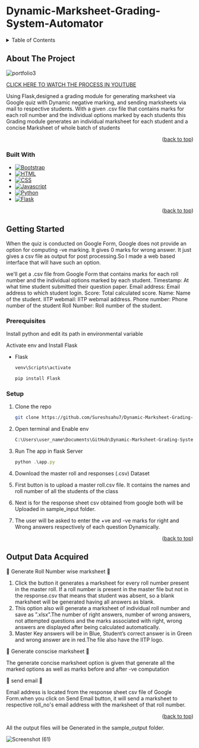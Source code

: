 # Dynamic-Marksheet-Grading-System-Automator
<!-- TABLE OF CONTENTS -->
<details>
  <summary>Table of Contents</summary>
  <ol>
    <li>
      <a href="#about-the-project">About The Project</a>
      <ul>
        <li><a href="#built-with">Built With</a></li>
      </ul>
    </li>
    <li>
      <a href="#getting-started">Getting Started</a>
      <ul>
        <li><a href="#prerequisites">Prerequisites</a></li>
        <li><a href="#run">Run</a></li>
      </ul>
    </li>
    <li><a href="#Output-Data-Acquired">Output Data Acquired</a></li>
   
  </ol>
</details>

<!-- ABOUT THE PROJECT -->
## About The Project

![portfolio3](https://user-images.githubusercontent.com/85033183/187027874-7b526d1a-02e3-4351-97fc-05e2846fe9b6.png)


 [CLICK HERE TO WATCH THE PROCESS IN YOUTUBE]( https://www.youtube.com/watch?v=wYvzRWSkY_s)
 

Using Flask,designed a grading module for generating marksheet via Google quiz with Dynamic negative marking, and sending marksheets via mail to respective students.
With a given .csv file that contains marks for each roll number and the individual options marked by each students  this  Grading module generates
an individual marksheet for each student and a concise Marksheet of whole batch of students 

<p align="right">(<a href="#readme-top">back to top</a>)</p>

### Built With

* [![Bootstrap][Bootstrap.com]][Bootstrap-url]
* [![HTML][html.com]][html-url]
* [![CSS][css.com]][css-url]
* [![Javascript][Js.com]][Js-url]
* [![Python][python.com]][python-url]
* [![Flask][flask.com]][flask-url]


<p align="right">(<a href="#readme-top">back to top</a>)</p>

 
 <!-- GETTING STARTED -->
## Getting Started
  When the quiz is conducted on Google Form, Google does not provide an option for computing -ve marking. It gives 0
marks for wrong answer. It just gives a csv file as output for post processing.So I made a web
based interface that will have such an option.

we'll get a .csv file from Google Form that contains marks for each roll number and the individual options marked by each student.
Timestamp: At what time student submitted their question paper.
Email address: Email address to which student login.
Score: Total calculated score.
Name: Name of the student.
IITP webmail: IITP webmail address.
Phone number: Phone number of the student
Roll Number: Roll number of the student.

### Prerequisites

Install python and edit its path in environmental variable

Activate env and Install Flask
* Flask
  ```sh
  venv\Scripts\activate
  ```
  ```sh
  pip install Flask
  ```
  

### Setup

1. Clone the repo
   ```sh
   git clone https://github.com/Sureshsahu7/Dynamic-Marksheet-Grading-System-Automator.git
   ```
2. Open terminal and Enable env
   ```sh
   C:\Users\user_name\Documents\GitHub\Dynamic-Marksheet-Grading-System-Automator/env/scripts/Activate.ps1
   ```
3. Run The  app in flask Server
   ```js
   python .\app.py
   ```
4. Download the master roll and responses (.csv) Dataset

5. First button is to upload a master roll.csv file. It contains the names and roll number of all the students of the class 

6. Next is for the response sheet csv obtained from google both will be Uploaded in sample_input folder.

6. The user will be asked to enter the +ve and -ve marks for right and Wrong answers respectively of each question Dynamically.

<p align="right">(<a href="#readme-top">back to top</a>)</p>

<!-- USAGE EXAMPLES -->

## Output Data Acquired

   🔳 Generate Roll Number wise marksheet 🔳 

1. Click the button it generates a marksheet for every roll number present in the master roll. If a roll number is present in the master file but not in the response.csv that means that student was absent, so a blank marksheet will be generated having all answers as blank.
2. This option also will generate a marksheet of individual roll number and save as ”.xlsx”.The number of right answers, number of wrong answers, not attempted questions and the marks associated with right, wrong answers are displayed after being calculated automatically.
3. Master Key answers will be in Blue, Student’s correct answer is in Green and wrong answer are in red.The file also have the IITP logo.

  🔳 Generate conscise marksheet 🔳 

The generate concise marksheet option is given that generate all the marked options as well as marks before and after -ve computation

  🔳 send email 🔳 
  
 Email address is located from the response sheet csv file of Google Form.when you click on Send Email button, it will send a marksheet to respective roll_no's email
 address with the marksheet of that roll number.
<p align="right">(<a href="#readme-top">back to top</a>)</p>

All the output files will be Generated in the sample_output folder.

![Screenshot (61)](https://user-images.githubusercontent.com/85033183/187036014-38570bc5-760c-45fc-9431-d901fdb94f32.png)






<!-- MARKDOWN LINKS & IMAGES -->
<!-- https://www.markdownguide.org/basic-syntax/#reference-style-links -->
[contributors-shield]: https://img.shields.io/github/contributors/github_username/repo_name.svg?style=for-the-badge
[contributors-url]: https://github.com/github_username/repo_name/graphs/contributors

[Bootstrap.com]: https://img.shields.io/badge/Bootstrap-563D7C?style=for-the-badge&logo=bootstrap&logoColor=white
[Bootstrap-url]: https://getbootstrap.com
[css.com]:https://img.shields.io/badge/CSS-239120?&style=for-the-badge&logo=css3&logoColor=white
[css-url]: https://css.com
[html.com]: https://img.shields.io/badge/HTML5-E34F26?style=for-the-badge&logo=html5&logoColor=white
[html-url]:	https://html.com
[Js.com]: https://img.shields.io/badge/JavaScript-F7DF1E?style=for-the-badge&logo=javascript&logoColor=black
[Js-url]: https://javascript.com
[python.com]: https://img.shields.io/badge/Python-14354C?style=for-the-badge&logo=python&logoColor=white
[python-url]: https://python.com
[flask.com]: https://img.shields.io/badge/Flask-000000?style=for-the-badge&logo=flask&logoColor=white
[flask-url]: https://flask.com






